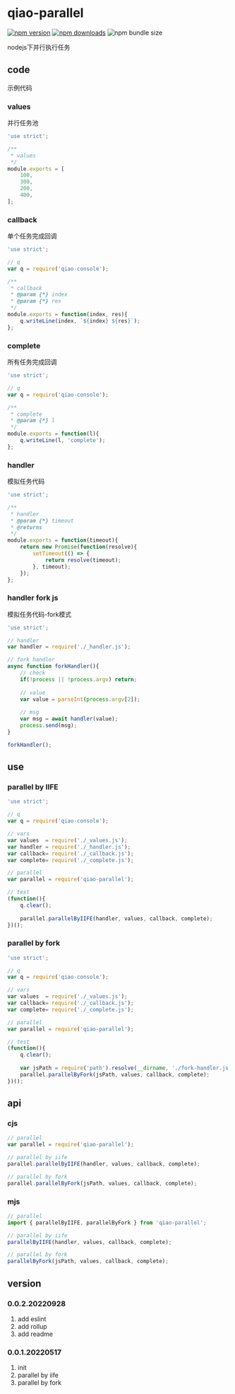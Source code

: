 # qiao-parallel

[![npm version](https://img.shields.io/npm/v/qiao-parallel.svg?style=flat-square)](https://www.npmjs.org/package/qiao-parallel)
[![npm downloads](https://img.shields.io/npm/dm/qiao-parallel.svg?style=flat-square)](https://npm-stat.com/charts.html?package=qiao-parallel)
![npm bundle size](https://img.shields.io/bundlephobia/minzip/qiao-parallel)

nodejs下并行执行任务

## code

示例代码

### values

并行任务池

```javascript
'use strict';

/**
 * values
 */
module.exports = [
    100,
    300,
    200,
    400,
];
```

### callback

单个任务完成回调

```javascript
'use strict';

// q
var q = require('qiao-console');

/**
 * callback
 * @param {*} index 
 * @param {*} res 
 */
module.exports = function(index, res){
    q.writeLine(index, `${index} ${res}`);
};
```

### complete

所有任务完成回调

```javascript
'use strict';

// q
var q = require('qiao-console');

/**
 * complete
 * @param {*} l 
 */
module.exports = function(l){
    q.writeLine(l, 'complete');
};
```

### handler

模拟任务代码

```javascript
'use strict';

/**
 * handler
 * @param {*} timeout 
 * @returns 
 */
module.exports = function(timeout){
    return new Promise(function(resolve){
        setTimeout(() => {
            return resolve(timeout);
        }, timeout);
    });
};
```

### handler fork js

模拟任务代码-fork模式

```javascript
'use strict';

// handler
var handler = require('./_handler.js');

// fork handler
async function forkHandler(){
    // check
    if(!process || !process.argv) return;
	
    // value
    var value = parseInt(process.argv[2]);
	
    // msg
    var msg = await handler(value);
    process.send(msg);
}

forkHandler();
```

## use
### parallel by IIFE
```javascript
'use strict';

// q
var q = require('qiao-console');

// vars
var values  = require('./_values.js');
var handler = require('./_handler.js');
var callback= require('./_callback.js');
var complete= require('./_complete.js');

// parallel
var parallel = require('qiao-parallel');

// test
(function(){
    q.clear();
    
    parallel.parallelByIIFE(handler, values, callback, complete);
})();
```

### parallel by fork
```javascript
'use strict';

// q
var q = require('qiao-console');

// vars
var values  = require('./_values.js');
var callback= require('./_callback.js');
var complete= require('./_complete.js');

// parallel
var parallel = require('qiao-parallel');

// test
(function(){
    q.clear();
    
    var jsPath = require('path').resolve(__dirname, './fork-handler.js');
    parallel.parallelByFork(jsPath, values, callback, complete);
})();
```

## api
### cjs
```javascript
// parallel
var parallel = require('qiao-parallel');

// parallel by iife
parallel.parallelByIIFE(handler, values, callback, complete);

// parallel by fork
parallel.parallelByFork(jsPath, values, callback, complete);
```

### mjs
```javascript
// parallel
import { parallelByIIFE, parallelByFork } from 'qiao-parallel';

// parallel by iife
parallelByIIFE(handler, values, callback, complete);

// parallel by fork
parallelByFork(jsPath, values, callback, complete);
```

## version
### 0.0.2.20220928
1. add eslint
2. add rollup
3. add readme

### 0.0.1.20220517
1. init
2. parallel by iife
3. parallel by fork
